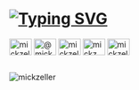 <body>
<div>
    <h1>
        <a href="https://git.io/typing-svg">
            <img
                    src="https://readme-typing-svg.demolab.com?font=Fira+Code&size=23&duration=2000&pause=200&color=FF9900&multiline=true&repeat=false&random=false&width=450&height=100&lines=Hi+%F0%9F%91%8B+;I'm+Mick+Zeller.;+++"
                    alt="Typing SVG"
            />
        </a>
    </h1>
    <div>
        <span style="display: inline-flex">
            <a href="https://linkedin.com/in/mickzeller" target="blank">
                <img align="center"
                     src="https://raw.githubusercontent.com/rahuldkjain/github-profile-readme-generator/master/src/images/icons/Social/linked-in-alt.svg"
                     alt="mickzeller" height="30" width="40"/>
            </a>
        </span>
        <span style="display: inline-flex">
            <a href="https://www.youtube.com/c/@mickzeller" target="blank">
                <img align="center"
                     src="https://raw.githubusercontent.com/rahuldkjain/github-profile-readme-generator/master/src/images/icons/Social/youtube.svg"
                     alt="@mickzeller" height="30" width="40"/>
            </a>
        </span>
        <span style="display: inline-flex">
            <a href="https://kaggle.com/mickzeller" target="blank">
                <img align="center"
                     src="https://raw.githubusercontent.com/rahuldkjain/github-profile-readme-generator/master/src/images/icons/Social/kaggle.svg"
                     alt="mickzeller" height="30" width="40"/>
            </a>
        </span>
        <span style="display: inline-flex">
            <a href="https://www.hackerrank.com/mickz" target="blank">
                <img align="center"
                     src="https://raw.githubusercontent.com/rahuldkjain/github-profile-readme-generator/master/src/images/icons/Social/hackerrank.svg"
                     alt="mickz" height="30" width="40"/>
            </a>
        </span>
        <span style="display: inline-flex">
            <a href="https://www.leetcode.com/mickzeller" target="blank">
                <img align="center"
                     src="https://raw.githubusercontent.com/rahuldkjain/github-profile-readme-generator/master/src/images/icons/Social/leet-code.svg"
                     alt="mickzeller" height="30" width="40"/>
            </a>
        </span>
    </div>
    <br>
    <p align="left">
        <img
                src="https://komarev.com/ghpvc/?username=mickzeller&label=The%20Golden%20Tally&color=dbe000&style=flat"
                alt="mickzeller"/>
    </p>
</div>
</body>
